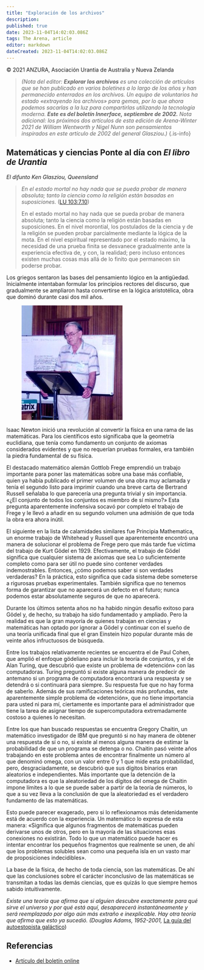 ```yaml
---
title: "Exploración de los archivos"
description: 
published: true
date: 2023-11-04T14:02:03.086Z
tags: The Arena, article
editor: markdown
dateCreated: 2023-11-04T14:02:03.086Z
---
```


<p class="v-card v-sheet theme--light grey lighten-3 px-2">© 2021 ANZURA, Asociación Urantia de Australia y Nueva Zelanda</p>


> _(Nota del editor: **Explorar los archivos** es una colección de artículos que se han publicado en varios boletines a lo largo de los años y han permanecido enterrados en los archivos. Un equipo de voluntarios ha estado «extrayendo los archivos» para gemas, por lo que ahora podemos sacarlas a la luz para compartirlas utilizando la tecnología moderna. **Este es del boletín Innerface, septiembre de 2002.** Nota adicional: los próximos dos artículos de esta edición de Arena-Winter 2021 de William Wentworth y Nigel Nunn son pensamientos inspirados en este artículo de 2002 del general Glasziou.)_
{.is-info}

## Matemáticas y ciencias Ponte al día con _El libro de Urantia_

_El difunto Ken Glasziou, Queensland_

> _En el estado mortal no hay nada que se pueda probar de manera absoluta; tanto la ciencia como la religión están basadas en suposiciones._ ([LU 103:7.10](/es/The_Urantia_Book/103#p7_10))
> 
> En el estado mortal no hay nada que se pueda probar de manera absoluta; tanto la ciencia como la religión están basadas en suposiciones. En el nivel morontial, los postulados de la ciencia y de la religión se pueden probar parcialmente mediante la lógica de la mota. En el nivel espiritual representado por el estado máximo, la necesidad de una prueba finita se desvanece gradualmente ante la experiencia efectiva de, y con, la realidad; pero incluso entonces existen muchas cosas más allá de lo finito que permanecen sin poderse probar.

Los griegos sentaron las bases del pensamiento lógico en la antigüedad. Inicialmente intentaban formular los principios rectores del discurso, que gradualmente se ampliaron hasta convertirse en la lógica aristotélica, obra que dominó durante casi dos mil años.

<figure id="Figure_1" class="image urantiapedia image-style-align-left">
<img src="/image/article/The_Arena/Ken-presenting-96-265x300.jpg" alt="Ken Glasziou">
</figure>

Isaac Newton inició una revolución al convertir la física en una rama de las matemáticas. Para los científicos esto significaba que la geometría euclidiana, que tenía como fundamento un conjunto de axiomas considerados evidentes y que no requerían pruebas formales, era también la piedra fundamental de su física.

El destacado matemático alemán Gottlob Frege emprendió un trabajo importante para poner las matemáticas sobre una base más confiable, quien ya había publicado el primer volumen de una obra muy aclamada y tenía el segundo listo para imprimir cuando una breve carta de Bertrand Russell señalaba lo que parecería una pregunta trivial y sin importancia. «¿El conjunto de todos los conjuntos es miembro de sí mismo?» Esta pregunta aparentemente inofensiva socavó por completo el trabajo de Frege y le llevó a añadir en su segundo volumen una admisión de que toda la obra era ahora inútil.

El siguiente en la lista de calamidades similares fue Principia Mathematica, un enorme trabajo de Whitehead y Russell que aparentemente encontró una manera de solucionar el problema de Frege pero que más tarde fue víctima del trabajo de Kurt Gödel en 1929. Efectivamente, el trabajo de Gödel significa que cualquier sistema de axiomas que sea Lo suficientemente completo como para ser útil no puede sino contener verdades indemostrables. Entonces, ¿cómo podemos saber si son verdades verdaderas? En la práctica, esto significa que cada sistema debe someterse a rigurosas pruebas experimentales. También significa que no tenemos forma de garantizar que no aparecerá un defecto en el futuro; nunca podemos estar absolutamente seguros de que no aparecerá.

Durante los últimos setenta años no ha habido ningún desafío exitoso para Gödel y, de hecho, su trabajo ha sido fundamentado y ampliado. Pero la realidad es que la gran mayoría de quienes trabajan en ciencias y matemáticas han optado por ignorar a Gödel y continuar con el sueño de una teoría unificada final que el gran Einstein hizo popular durante más de veinte años infructuosos de búsqueda.

Entre los trabajos relativamente recientes se encuentra el de Paul Cohen, que amplió el enfoque gödeliano para incluir la teoría de conjuntos, y el de Alan Turing, que descubrió que existe un problema de «detención» con las computadoras. Turing preguntó si existe alguna manera de predecir de antemano si un programa de computadora encontrará una respuesta y se detendrá o si continuará para siempre. Su respuesta fue que no hay forma de saberlo. Además de sus ramificaciones teóricas más profundas, este aparentemente simple problema de «detención», que no tiene importancia para usted ni para mí, ciertamente es importante para el administrador que tiene la tarea de asignar tiempo de supercomputadora extremadamente costoso a quienes lo necesitan.

Entre los que han buscado respuestas se encuentra Gregory Chaitin, un matemático investigador de IBM que preguntó si no hay manera de obtener una respuesta de sí o no, si existe al menos alguna manera de estimar la probabilidad de que un programa se detenga o no. Chaitin pasó veinte años trabajando en este problema antes de encontrar finalmente un número al que denominó omega, con un valor entre 0 y 1 que mide esta probabilidad, pero, desgraciadamente, se descubrió que sus dígitos binarios eran aleatorios e independientes. Más importante que la detención de la computadora es que la aleatoriedad de los dígitos del omega de Chaitin impone límites a lo que se puede saber a partir de la teoría de números, lo que a su vez lleva a la conclusión de que la aleatoriedad es el verdadero fundamento de las matemáticas.

Esto puede parecer exagerado, pero si lo reflexionamos más detenidamente está de acuerdo con la experiencia. Un matemático lo expresa de esta manera: «Significa que algunos fragmentos de matemáticas pueden derivarse unos de otros, pero en la mayoría de las situaciones esas conexiones no existirán. Todo lo que un matemático puede hacer es intentar encontrar los pequeños fragmentos que realmente se unen, de ahí que los problemas solubles sean como una pequeña isla en un vasto mar de proposiciones indecidibles».

La base de la física, de hecho de toda ciencia, son las matemáticas. De ahí que las conclusiones sobre el carácter inconclusivo de las matemáticas se transmitan a todas las demás ciencias, que es quizás lo que siempre hemos sabido intuitivamente.

_Existe una teoría que afirma que si alguien descubre exactamente para qué sirve el universo y por qué está aquí, desaparecerá instantáneamente y será reemplazado por algo aún más extraño e inexplicable. Hay otra teoría que afirma que esto ya sucedió. (Douglas Adams, 1952-2001,_ [La guía del autoestopista galáctico](https://en.wikipedia.org/wiki/The_Hitchhiker%27s_Guide_to_the_Galaxy))

## Referencias

- [Artículo del boletín online](https://anzura.urantia-association.org/2021/07/29/mining-archives-glasziou)

